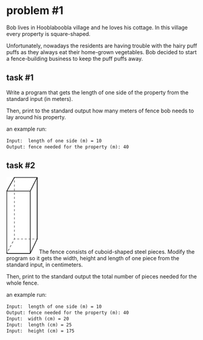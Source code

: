 # problem #1

Bob lives in Hooblaboobla village and he loves his cottage. In this village every property is square-shaped. 

Unfortunately, nowadays the residents are having trouble with the hairy puff puffs as they always eat their home-grown vegetables.
Bob decided to start a fence-building business to keep the puff puffs away.

## task #1
Write a program that gets the length of one side of the property from the standard input (in meters).

Then, print to the standard output how many meters of fence bob needs to lay around his property.

an example run:
```
Input:	length of one side (m) = 10
Output:	fence needed for the property (m): 40
```

## task #2
![fence](images/python101_ex01_fence.png)
The fence consists of cuboid-shaped steel pieces. Modify the program so it gets the width, height and length of one piece from the standard input, in centimeters.

Then, print to the standard output the total number of pieces needed for the whole fence.

an example run:

```
Input:	length of one side (m) = 10
Output:	fence needed for the property (m): 40
Input:	width (cm) = 20
Input:	length (cm) = 25
Input:	height (cm) = 175
```
